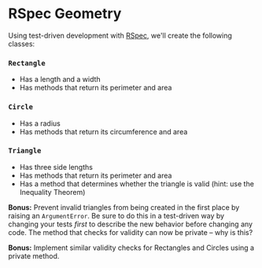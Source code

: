 # RSpec Geometry

Using test-driven development with [RSpec](https://relishapp.com/rspec), we'll create the following classes:

### `Rectangle`

* Has a length and a width
* Has methods that return its perimeter and area

### `Circle`

* Has a radius
* Has methods that return its circumference and area

### `Triangle`

* Has three side lengths
* Has methods that return its perimeter and area
* Has a method that determines whether the triangle is valid (hint: use the Inequality Theorem)

**Bonus:** Prevent invalid triangles from being created in the first place by raising an `ArgumentError`. Be sure to do this in a test-driven way by changing your tests *first* to describe the new behavior before changing any code. The method that checks for validity can now be private &ndash; why is this?

**Bonus:** Implement similar validity checks for Rectangles and Circles using a private method.
